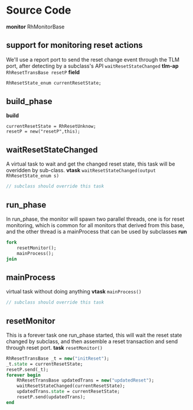 # Source Code
**monitor** RhMonitorBase
## support for monitoring reset actions
We'll use a report port to send the reset change event through the TLM port, after detecting by a subclass's API `waitResetStateChanged`
**tlm-ap** `RhResetTransBase resetP`
**field**
```systemverilog
RhResetState_enum currentResetState;
```
## build_phase
**build**
```
currentResetState = RhResetUnknow;
resetP = new("resetP",this);
```
## waitResetStateChanged
A virtual task to wait and get the changed reset state, this task will be overidden by sub-class.
**vtask** `waitResetStateChanged(output RhResetState_enum s)`
```systemverilog
// subclass should override this task
```

## run_phase
In run_phase, the monitor will spawn two parallel threads, one is for reset monitoring, which is common for all monitors that derived from this base, and the other thread is a mainProcess that can be used by subclasses
**run**
```systemverilog
fork
	resetMonitor();
	mainProcess();
join
```

## mainProcess
virtual task without doing anything
**vtask** `mainProcess()`
```systemverilog
// subclass should override this task
```
## resetMonitor
This is a forever task one run_phase started, this will wait the reset state changed by subclass, and then assemble a reset transaction and send through reset port.
**task** `resetMonitor()`
```systemverilog
RhResetTransBase _t = new("initReset");
_t.state = currentResetState;
resetP.send(_t);
forever begin
	RhResetTransBase updatedTrans = new("updatedReset");
	waitResetStateChanged(currentResetState);
	updatedTrans.state = currentResetState;
	resetP.send(updatedTrans);
end
```